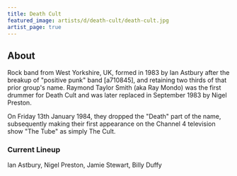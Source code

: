 ```yaml
---
title: Death Cult
featured_image: artists/d/death-cult/death-cult.jpg
artist_page: true
---
```

## About

Rock band from West Yorkshire, UK, formed in 1983 by Ian Astbury after the breakup of "positive punk" band [a710845], and retaining two thirds of that prior group's name. 
Raymond Taylor Smith (aka Ray Mondo) was the first drummer for Death Cult and was later replaced in September 1983 by Nigel Preston.

On Friday 13th January 1984, they dropped the "Death" part of the name, subsequently making their first appearance on the Channel 4 television show "The Tube" as simply The Cult.

### Current Lineup

Ian Astbury, Nigel Preston, Jamie Stewart, Billy Duffy


